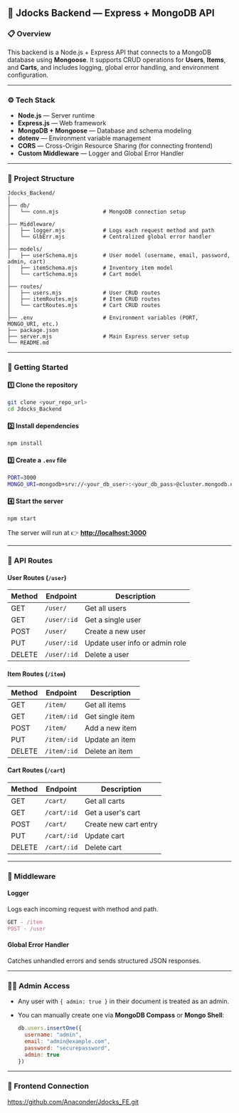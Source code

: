 ## 🧠 Jdocks Backend — Express + MongoDB API

### 📋 Overview

This backend is a Node.js + Express API that connects to a MongoDB database using **Mongoose**.
It supports CRUD operations for **Users**, **Items**, and **Carts**, and includes logging, global error handling, and environment configuration.

---

### ⚙️ Tech Stack

* **Node.js** — Server runtime
* **Express.js** — Web framework
* **MongoDB + Mongoose** — Database and schema modeling
* **dotenv** — Environment variable management
* **CORS** — Cross-Origin Resource Sharing (for connecting frontend)
* **Custom Middleware** — Logger and Global Error Handler

---

### 📁 Project Structure

```
Jdocks_Backend/
│
├── db/
│   └── conn.mjs              # MongoDB connection setup
│
├── Middleware/
│   ├── logger.mjs            # Logs each request method and path
│   └── GlbErr.mjs            # Centralized global error handler
│
├── models/
│   ├── userSchema.mjs        # User model (username, email, password, admin, cart)
│   ├── itemSchema.mjs        # Inventory item model
│   └── cartSchema.mjs        # Cart model
│
├── routes/
│   ├── users.mjs             # User CRUD routes
│   ├── itemRoutes.mjs        # Item CRUD routes
│   └── cartRoutes.mjs        # Cart CRUD routes
│
├── .env                      # Environment variables (PORT, MONGO_URI, etc.)
├── package.json
├── server.mjs                # Main Express server setup
└── README.md
```

---

### 🚀 Getting Started

#### 1️⃣ Clone the repository

```bash
git clone <your_repo_url>
cd Jdocks_Backend
```

#### 2️⃣ Install dependencies

```bash
npm install
```

#### 3️⃣ Create a `.env` file

```bash
PORT=3000
MONGO_URI=mongodb+srv://<your_db_user>:<your_db_pass>@cluster.mongodb.net/<db_name>
```

#### 4️⃣ Start the server

```bash
npm start
```

The server will run at
👉 **[http://localhost:3000](http://localhost:3000)**

---

### 🧩 API Routes

#### **User Routes** (`/user`)

| Method | Endpoint    | Description                    |
| ------ | ----------- | ------------------------------ |
| GET    | `/user/`    | Get all users                  |
| GET    | `/user/:id` | Get a single user              |
| POST   | `/user/`    | Create a new user              |
| PUT    | `/user/:id` | Update user info or admin role |
| DELETE | `/user/:id` | Delete a user                  |

#### **Item Routes** (`/item`)

| Method | Endpoint    | Description     |
| ------ | ----------- | --------------- |
| GET    | `/item/`    | Get all items   |
| GET    | `/item/:id` | Get single item |
| POST   | `/item/`    | Add a new item  |
| PUT    | `/item/:id` | Update an item  |
| DELETE | `/item/:id` | Delete an item  |

#### **Cart Routes** (`/cart`)

| Method | Endpoint    | Description           |
| ------ | ----------- | --------------------- |
| GET    | `/cart/`    | Get all carts         |
| GET    | `/cart/:id` | Get a user's cart     |
| POST   | `/cart/`    | Create new cart entry |
| PUT    | `/cart/:id` | Update cart           |
| DELETE | `/cart/:id` | Delete cart           |

---

### 🧰 Middleware

#### **Logger**

Logs each incoming request with method and path.

```js
GET - /item
POST - /user
```

#### **Global Error Handler**

Catches unhandled errors and sends structured JSON responses.

---

### 🧑‍💼 Admin Access

* Any user with `{ admin: true }` in their document is treated as an admin.
* You can manually create one via **MongoDB Compass** or **Mongo Shell**:

  ```js
  db.users.insertOne({
    username: "admin",
    email: "admin@example.com",
    password: "securepassword",
    admin: true
  })
  ```

---

### 🔗 Frontend Connection

https://github.com/Anaconder/Jdocks_FE.git
